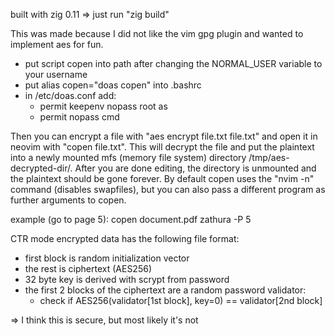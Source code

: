 built with zig 0.11 => just run "zig build"

This was made because I did not like the vim gpg plugin and wanted to implement aes for fun.
- put script copen into path after changing the NORMAL_USER variable to your username
- put alias copen="doas copen" into .bashrc
- in /etc/doas.conf add:
    - permit keepenv nopass root as <your user>
    - permit nopass <your user> cmd <absolute path to copen>

Then you can encrypt a file with "aes encrypt file.txt file.txt" and open it in neovim
with "copen file.txt". This will decrypt the file and put the plaintext into a newly
mounted mfs (memory file system) directory /tmp/aes-decrypted-dir/.
After you are done editing, the directory is unmounted and the plaintext should be gone forever.
By default copen uses the "nvim -n" command (disables swapfiles), but you can also pass a different program
as further arguments to copen.

example (go to page 5): copen document.pdf zathura -P 5

CTR mode encrypted data has the following file format:
- first block is random initialization vector
- the rest is ciphertext (AES256)
- 32 byte key is derived with scrypt from password
- the first 2 blocks of the ciphertext are a random password validator:
    - check if AES256(validator[1st block], key=0) == validator[2nd block]

=> I think this is secure, but most likely it's not
